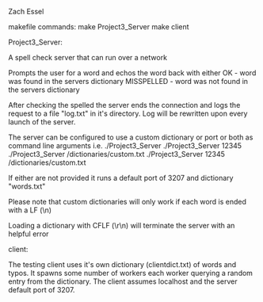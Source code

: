 Zach Essel

makefile commands:
    make Project3_Server
    make client

Project3_Server:

A spell check server that can run over a network

Prompts the user for a word and echos the word back with either
OK - word was found in the servers dictionary
MISSPELLED - word was not found in the servers dictionary

After checking the spelled the server ends the connection and logs the request to a
file "log.txt" in it's directory.  Log will be rewritten upon every launch of the server.

The server can be configured to use a custom dictionary or port or both as command line arguments
i.e.
./Project3_Server
./Project3_Server 12345
./Project3_Server /dictionaries/custom.txt
./Project3_Server 12345 /dictionaries/custom.txt

If either are not provided it runs a default port of 3207 and dictionary "words.txt"

Please note that custom dictionaries will only work if each word is ended with a LF (\n)

Loading a dictionary with CFLF (\r\n) will terminate the server with an helpful error

client:

The testing client uses it's own dictionary (clientdict.txt) of words and typos.  It spawns some number of workers
each worker querying a random entry from the dictionary.  The client assumes localhost and the server default port of 3207.